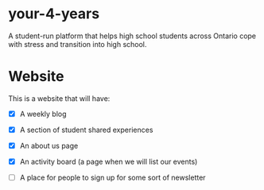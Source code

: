 # your-4-years
A student-run platform that helps high school students across Ontario cope with stress and transition into high school.

# Website
This is a website that will have:
- [x] A weekly blog 
- [x] A section of student shared experiences
- [x] An about us page
- [x] An activity board (a page when we will list our events)
- [ ] A place for people to sign up for some sort of newsletter

